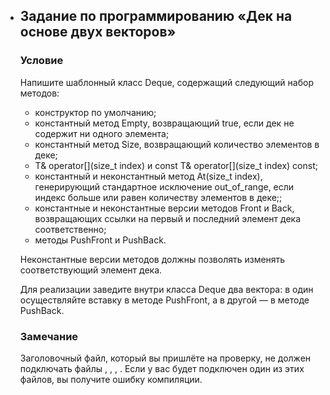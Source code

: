 - ## Задание по программированию  «Дек на основе двух векторов»

   

  ### Условие 

  Напишите шаблонный класс Deque, содержащий следующий набор методов:

  - конструктор по умолчанию;
  - константный метод Empty, возвращающий true, если дек не содержит ни одного элемента;
  - константный метод Size, возвращающий количество элементов в деке;
  - T& operator[](size_t index) и const T& operator[](size_t index) const;
  - константный и неконстантный метод At(size_t index), генерирующий  стандартное исключение out_of_range, если индекс больше или равен  количеству элементов в деке;;
  - константные и неконстантные версии методов Front и Back, возвращающих ссылки на первый и последний элемент дека соответственно;
  - методы PushFront и PushBack.

  Неконстантные версии методов должны позволять изменять соответствующий элемент дека.

  Для реализации заведите внутри класса Deque два вектора: в один  осуществляйте вставку в методе PushFront, а в другой — в методе  PushBack.

  ### Замечание

  Заголовочный файл, который вы пришлёте на проверку, не должен  подключать файлы <list>, <deque>, <set>, <map>.  Если у вас будет подключен один из этих файлов, вы получите ошибку  компиляции.
